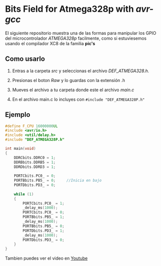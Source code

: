 # Bits Field for Atmega328p with *avr-gcc*

El siguiente repositorio muestra una de las formas para manipular los
GPIO del microcontrolador *ATMEGA328p* facilmente, como si estuviesemos usando el compilador XC8 de la familia **pic's**

## Como usarlo

1. Entras a la carpeta *src* y seleccionas el archivo 
*DEF_ATMEGA328.h*.

2. Presionas el boton *Raw* y lo guardas con la extensión .h

3. Mueves el archivo a tu carpeta donde este el archivo *main.c*

4. En el archivo main.c lo incluyes con  `#include "DEF_ATMEGA328P.h"`


## Ejemplo
```c
#define F_CPU 16000000UL
#include <avr/io.h>
#include <util/delay.h>
#include "DEF_ATMEGA328P.h"

int main(void)
{
	DDRCbits.DDRC0 = 1;
	DDRBbits.DDRB5 = 1;
	DDRDbits.DDRD3 = 1;
	
	PORTCbits.PC0_ = 0;
	PORTBbits.PB5_ = 0;		//Inicia en bajo
	PORTDbits.PD3_ = 0;
	
    while (1) 
    {
		PORTCbits.PC0_ = 1;
		_delay_ms(1000);
		PORTCbits.PC0_ = 0;
		PORTBbits.PB5_ = 1;
		_delay_ms(1000);
		PORTBbits.PB5_ = 0;
		PORTDbits.PD3_ = 1;
		_delay_ms(1000);
		PORTDbits.PD3_ = 0;	
    }
}
```

Tambien puedes ver el video en [Youtube](https://www.youtube.com/watch?v=cz7zLhab1U4&t=162s)

